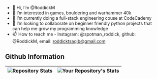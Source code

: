 - 👋 Hi, I’m @RoddickM
- 👀 I’m interested in games, bouldering and warhammer 40k
- 🌱 I’m currently doing a full-stack engineering couse at CodeCademy
- 💞️ I’m looking to collaborate on beginner friendly python projects that can help me grow my programming knowledge
- 📫 How to reach me - Instagram: @spotman_roddick, github: @RoddickM, email: roddicktsaqib@gmail.com

## Github Information

|![Repository Stats](https://github-readme-stats.vercel.app/api?username=RoddickM&show_icons=true&count_private=true) | ![Your Repository's Stats](https://github-readme-stats.vercel.app/api/top-langs/?username=RoddickM&theme=blue-green&count_private=true&hide=cython,smarty) |
|--|--|

<!---
RoddickM/RoddickM is a ✨ special ✨ repository because its `README.md` (this file) appears on your GitHub profile.
You can click the Preview link to take a look at your changes.
--->
